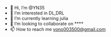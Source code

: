 - 👋 Hi, I’m @YN35
- 👀 I’m interested in DL,DRL
- 🌱 I’m currently learning julia
- 💞️ I’m looking to collaborate on ****
- 📫 How to reach me yono003500@gmail.com

<!---
YN35/YN35 is a ✨ special ✨ repository because its `README.md` (this file) appears on your GitHub profile.
You can click the Preview link to take a look at your changes.
--->
